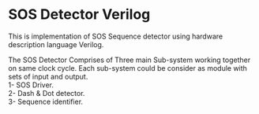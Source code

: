 # SOS Detector Verilog
This is implementation of SOS Sequence detector using hardware description language Verilog. 

The SOS Detector Comprises of Three main Sub-system working together on same clock cycle. Each sub-system could be consider as module with sets of input and output.  
1- SOS Driver.   
2- Dash & Dot detector.  
3- Sequence identifier. 



